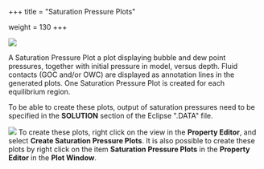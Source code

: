 +++
title = "Saturation Pressure Plots"

weight = 130
+++

![](/images/plot-window/SaturationPressurePlot.png)

A Saturation Pressure Plot a plot displaying bubble and dew point pressures, together with initial pressure in model, versus depth. Fluid contacts (GOC and/or OWC) are displayed as annotation lines in the generated plots. One Saturation Pressure Plot is created for each equilibrium region.

To be able to create these plots, output of saturation pressures need to be specified in the **SOLUTION** section of the Eclipse ".DATA" file.

![](/images/plot-window/SaturationPressurePlotPropertyEditor.png)
To create these plots, right click on the view in the **Property Editor**, and select **Create Saturation Pressure Plots**. It is also possible to create these plots by right click on the item **Saturation Pressure Plots** in the **Property Editor** in the **Plot Window**.
